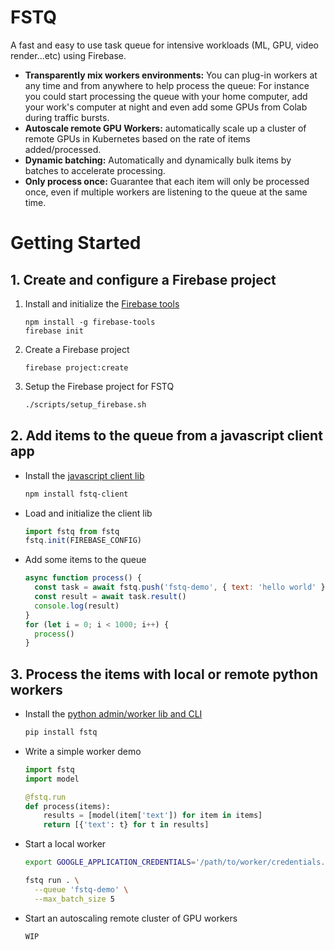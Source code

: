 # FSTQ

A fast and easy to use task queue for intensive workloads (ML, GPU, video
render...etc) using Firebase.

- **Transparently mix workers environments:** You can plug-in workers at any
  time and from anywhere to help process the queue: For instance you could start
  processing the queue with your home computer, add your work's computer at
  night and even add some GPUs from Colab during traffic bursts.
- **Autoscale remote GPU Workers:** automatically scale up a cluster of remote
  GPUs in Kubernetes based on the rate of items added/processed.
- **Dynamic batching:** Automatically and dynamically bulk items by batches
  to accelerate processing.
- **Only process once:** Guarantee that each item will only be processed once,
  even if multiple workers are listening to the queue at the same time.

# Getting Started

## 1. Create and configure a Firebase project

1. Install and initialize the [Firebase tools](#)

   ```
   npm install -g firebase-tools
   firebase init
   ```

2. Create a Firebase project

   ```
   firebase project:create
   ```

3. Setup the Firebase project for FSTQ

   ```sh
   ./scripts/setup_firebase.sh
   ```

## 2. Add items to the queue from a javascript client app

- Install the [javascript client lib](#)

  ```sh
  npm install fstq-client
  ```

- Load and initialize the client lib

  ```js
  import fstq from fstq
  fstq.init(FIREBASE_CONFIG)
  ```

- Add some items to the queue
  ```js
  async function process() {
    const task = await fstq.push('fstq-demo', { text: 'hello world' })
    const result = await task.result()
    console.log(result)
  }
  for (let i = 0; i < 1000; i++) {
    process()
  }
  ```

## 3. Process the items with local or remote python workers

- Install the [python admin/worker lib and CLI](#)

  ```sh
  pip install fstq
  ```

- Write a simple worker demo

  ```python
  import fstq
  import model

  @fstq.run
  def process(items):
      results = [model(item['text']) for item in items]
      return [{'text': t} for t in results]
  ```

- Start a local worker

  ```sh
  export GOOGLE_APPLICATION_CREDENTIALS='/path/to/worker/credentials.json'
  ```

  ```sh
  fstq run . \
    --queue 'fstq-demo' \
    --max_batch_size 5
  ```

- Start an autoscaling remote cluster of GPU workers

  ```sh
  WIP
  ```
